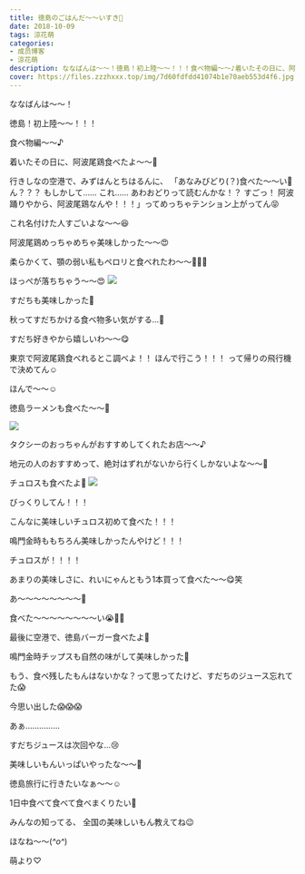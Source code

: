 ```yaml
---
title: 徳島のごはんだ〜〜いすき💓
date: 2018-10-09
tags: 涼花萌
categories: 
- 成员博客
- 涼花萌
description: ななばんは〜〜！徳島！初上陸〜〜！！！食べ物編〜〜♪着いたその日に、阿波尾鶏食べたよ〜〜💓行きしなの空港で、みずはんとちはるんに、「あなみびどり(...
cover: https://files.zzzhxxx.top/img/7d60fdfdd41074b1e70aeb553d4f6.jpg 
---
```







ななばんは〜〜！




徳島！初上陸〜〜！！！


食べ物編〜〜♪






着いたその日に、阿波尾鶏食べたよ〜〜💓




行きしなの空港で、みずはんとちはるんに、
「あなみびどり(？)食べた〜〜い💓 ん？？？ もしかして…… これ…… あわおどりって読むんかな！？ すごっ！ 阿波踊りやから、阿波尾鶏なんや！！！」ってめっちゃテンション上がってん😝



これ名付けた人すごいよな〜〜😆







阿波尾鶏めっちゃめちゃ美味しかった〜〜😍




柔らかくて、顎の弱い私もペロリと食べれたわ〜〜💓💓💓





ほっぺが落ちちゃう〜〜😍
![](https://files.zzzhxxx.top/img/7d60fdfdd41074b1e70aeb553d4f6.jpg)









すだちも美味しかった💓


秋ってすだちかける食べ物多い気がする…💓




すだち好きやから嬉しいわ〜〜😋






東京で阿波尾鶏食べれるとこ調べよ！！
ほんで行こう！！！
って帰りの飛行機で決めてん☺️









ほんで〜〜☺️


徳島ラーメンも食べた〜〜🍜



![](https://files.zzzhxxx.top/img/7d60fdfdd41074b1e70aeb553d4f6-01.jpg)








タクシーのおっちゃんがおすすめしてくれたお店〜〜♪



地元の人のおすすめって、絶対はずれがないから行くしかないよな〜〜🙈








チュロスも食べたよ💓
![](https://files.zzzhxxx.top/img/7d60fdfdd41074b1e70aeb553d4f6-02.jpg)








びっくりしてん！！！


こんなに美味しいチュロス初めて食べた！！！




鳴門金時ももちろん美味しかったんやけど！！！


チュロスが！！！！




あまりの美味しさに、れいにゃんともう1本買って食べた〜〜😋笑





あ〜〜〜〜〜〜〜〜💓


食べた〜〜〜〜〜〜〜〜い😭💓💓








最後に空港で、徳島バーガー食べたよ💓




鳴門金時チップスも自然の味がして美味しかった🍠




もう、食べ残したもんはないかな？って思ってたけど、すだちのジュース忘れてた😱



今思い出した😱😱😱





あぁ……………


すだちジュースは次回やな…😢









美味しいもんいっぱいやったな〜〜💓








徳島旅行に行きたいなぁ〜〜☺️




1日中食べて食べて食べまくりたい💓





みんなの知ってる、
全国の美味しいもん教えてね😉





ほなね〜〜(*^o^*)


萌より♡


